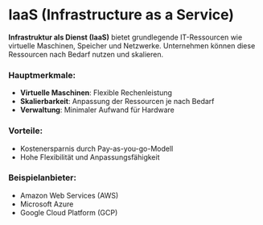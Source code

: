 # IaaS (Infrastructure as a Service)

**Infrastruktur als Dienst (IaaS)** bietet grundlegende IT-Ressourcen wie virtuelle Maschinen, Speicher und Netzwerke. Unternehmen können diese Ressourcen nach Bedarf nutzen und skalieren.

### Hauptmerkmale:
- **Virtuelle Maschinen**: Flexible Rechenleistung
- **Skalierbarkeit**: Anpassung der Ressourcen je nach Bedarf
- **Verwaltung**: Minimaler Aufwand für Hardware

### Vorteile:
- Kostenersparnis durch Pay-as-you-go-Modell
- Hohe Flexibilität und Anpassungsfähigkeit

### Beispielanbieter:
- Amazon Web Services (AWS)
- Microsoft Azure
- Google Cloud Platform (GCP)
